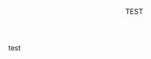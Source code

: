 <!DOCTYPE html>
<html>
    <head>
        <title>test</title>
    </head>
    <body>
        <article>
            <header>
                <p>TEST</p>
            </header>
            <section>
                <p>test</p>
            </section>
        </article>
    </body>
</html>